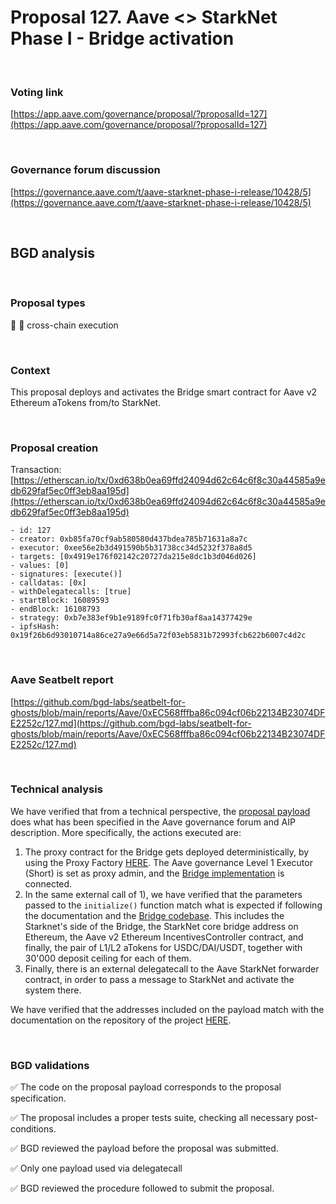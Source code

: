 # Proposal 127. Aave <> StarkNet Phase I - Bridge activation

<br>

### Voting link

[https://app.aave.com/governance/proposal/?proposalId=127](https://app.aave.com/governance/proposal/?proposalId=127)

<br>

### Governance forum discussion

[https://governance.aave.com/t/aave-starknet-phase-i-release/10428/5](https://governance.aave.com/t/aave-starknet-phase-i-release/10428/5)

<br>

## BGD analysis

<br>

### Proposal types

:link: :bridge_at_night: cross-chain execution

<br>

### Context

This proposal deploys and activates the Bridge smart contract for Aave v2 Ethereum aTokens from/to StarkNet.


<br>

### Proposal creation

Transaction: [https://etherscan.io/tx/0xd638b0ea69ffd24094d62c64c6f8c30a44585a9edb629faf5ec0ff3eb8aa195d](https://etherscan.io/tx/0xd638b0ea69ffd24094d62c64c6f8c30a44585a9edb629faf5ec0ff3eb8aa195d)

```
- id: 127
- creator: 0xb85fa70cf9ab580580d437bdea785b71631a8a7c
- executor: 0xee56e2b3d491590b5b31738cc34d5232f378a8d5
- targets: [0x4919e176f02142c20727da215e8dc1b3d046d026]
- values: [0]
- signatures: [execute()]
- calldatas: [0x]
- withDelegatecalls: [true]
- startBlock: 16089593
- endBlock: 16108793
- strategy: 0xb7e383ef9b1e9189fc0f71fb30af8aa14377429e
- ipfsHash: 0x19f26b6d93010714a86ce27a9e66d5a72f03eb5831b72993fcb622b6007c4d2c
```

<br>

### Aave Seatbelt report

[https://github.com/bgd-labs/seatbelt-for-ghosts/blob/main/reports/Aave/0xEC568fffba86c094cf06b22134B23074DFE2252c/127.md](https://github.com/bgd-labs/seatbelt-for-ghosts/blob/main/reports/Aave/0xEC568fffba86c094cf06b22134B23074DFE2252c/127.md)

<br>

### Technical analysis

We have verified that from a technical perspective, the [proposal payload](https://etherscan.io/address/0x4919e176f02142c20727da215e8dc1b3d046d026#code) does what has been specified in the Aave governance forum and AIP description. More specifically, the actions executed are:

1. The proxy contract for the Bridge gets deployed deterministically, by using the Proxy Factory [HERE](https://etherscan.io/address/0xC354ce29aa85e864e55277eF47Fc6a92532Dd6Ca#code). The Aave governance Level 1 Executor (Short) is set as proxy admin, and the [Bridge implementation](https://etherscan.io/address/0x69F4057cC8A32bdE63c2d62724CE14Ed1aD4B93A#code) is connected.
2. In the same external call of 1), we have verified that the parameters passed to the `initialize()` function match what is expected if following the documentation and the [Bridge codebase](https://github.com/aave-starknet-project/aave-starknet-bridge/blob/main/contracts/l1/Bridge.sol#L53). This includes the Starknet's side of the Bridge, the StarkNet core bridge address on Ethereum, the Aave v2 Ethereum IncentivesController contract, and finally, the pair of L1/L2 aTokens for USDC/DAI/USDT, together with 30'000 deposit ceiling for each of them.
3. Finally, there is an external delegatecall to the Aave StarkNet forwarder contract, in order to pass a message to StarkNet and activate the system there.

We have verified that the addresses included on the payload match with the documentation on the repository of the project [HERE](https://github.com/aave-starknet-project/aave-starknet-bridge#deployed-contracts).


<br>

### BGD validations

:white_check_mark: The code on the proposal payload corresponds to the proposal specification.

:white_check_mark: The proposal includes a proper tests suite, checking all necessary post-conditions.

:white_check_mark: BGD reviewed the payload before the proposal was submitted.

:white_check_mark: Only one payload used via delegatecall

:white_check_mark: BGD reviewed the procedure followed to submit the proposal.

